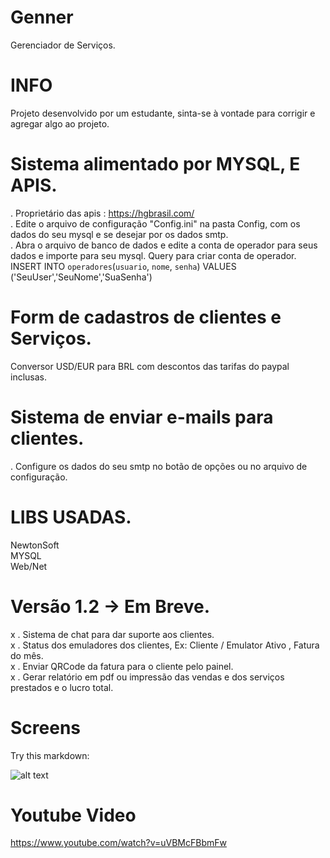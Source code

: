 # Genner
Gerenciador de Serviços.

# INFO
Projeto desenvolvido por um estudante, sinta-se à vontade para corrigir e agregar algo ao projeto.
# Sistema alimentado por MYSQL, E APIS.
. Proprietário das apis : https://hgbrasil.com/ <br>
. Edite o arquivo de configuração "Config.ini" na pasta Config, com os dados do seu mysql e se desejar por os dados smtp.<br>
. Abra o arquivo de banco de dados e edite a conta de operador para seus dados e importe para seu mysql.
Query para criar conta de operador.
INSERT INTO `operadores`(`usuario`, `nome`, `senha`) VALUES ('SeuUser','SeuNome','SuaSenha')
# Form de cadastros de clientes e Serviços.
Conversor USD/EUR para BRL com descontos das tarifas do paypal inclusas.
# Sistema de enviar e-mails para clientes.
. Configure os dados do seu smtp no botão de opções ou no arquivo de configuração.
# LIBS USADAS.
NewtonSoft<br>
MYSQL<br>
Web/Net<br>

# Versão 1.2 -> Em Breve.
x . Sistema de chat para dar suporte aos clientes.<br>
x . Status dos emuladores dos clientes, Ex: Cliente / Emulator Ativo , Fatura do mês.<br>
x . Enviar QRCode da fatura para o cliente pelo painel.<br>
x . Gerar relatório em pdf ou impressão das vendas e dos serviços prestados e o lucro total.<br>

# Screens

Try this markdown:

![alt text](https://i.imgur.com/2EwiXDd.png)

# Youtube Video
https://www.youtube.com/watch?v=uVBMcFBbmFw
